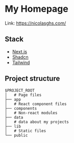 # My Homepage

Link: <https://nicolasghs.com/>

## Stack

- [Next.js](https://nextjs.org/)
- [Shadcn](https://ui.shadcn.com/)
- [Tailwind](https://tailwindcss.com/)

## Project structure

```
$PROJECT_ROOT
│   # Page files
├── app
│   # React component files
├── components
│   # Non-react modules
├── data
│   # data about my projects
├── lib
│   # Static files
└── public
```
